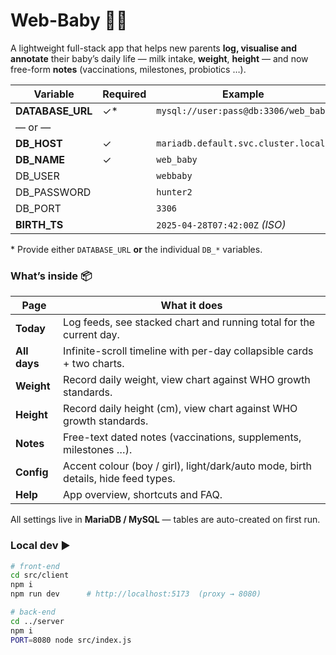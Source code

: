 # Web-Baby 👶🍼

A lightweight full-stack app that helps new parents **log, visualise and
annotate** their baby’s daily life — milk intake, **weight**, **height** — and now free-form
**notes** (vaccinations, milestones, probiotics …).

| Variable          | Required | Example                                   |
|-------------------|----------|-------------------------------------------|
| **DATABASE_URL**  | ✓\*      | `mysql://user:pass@db:3306/web_baby`      |
| — or —            |          |                                           |
| **DB_HOST**       | ✓        | `mariadb.default.svc.cluster.local`       |
| **DB_NAME**       | ✓        | `web_baby`                                |
| DB_USER           |          | `webbaby`                                 |
| DB_PASSWORD       |          | `hunter2`                                 |
| DB_PORT           |          | `3306`                                    |
| **BIRTH_TS**      |          | `2025-04-28T07:42:00Z` *(ISO)*            |

\* Provide either `DATABASE_URL` **or** the individual `DB_*` variables.

### What’s inside 📦
| Page          | What it does                                                             |
|---------------|--------------------------------------------------------------------------|
| **Today**     | Log feeds, see stacked chart and running total for the current day.      |
| **All days**  | Infinite-scroll timeline with per-day collapsible cards + two charts.    |
| **Weight**    | Record daily weight, view chart against WHO growth standards.            |
| **Height**    | Record daily height (cm), view chart against WHO growth standards.       |
| **Notes**     | Free-text dated notes (vaccinations, supplements, milestones …).         |
| **Config**    | Accent colour (boy / girl), light/dark/auto mode, birth details, hide feed types. |
| **Help**      | App overview, shortcuts and FAQ.                                         |

All settings live in **MariaDB / MySQL** — tables are auto-created on first run.

### Local dev ▶️
```bash
# front-end
cd src/client
npm i
npm run dev      # http://localhost:5173  (proxy → 8080)

# back-end
cd ../server
npm i
PORT=8080 node src/index.js
```
